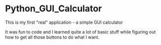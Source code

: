 # Python_GUI_Calculator

This is my first "real" application - a simple GUI calculator

It was fun to code and I learned quite a lot of basic stuff while figuring out how to get all those buttons to do what I want.


